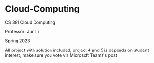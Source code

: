 # Cloud-Computing

CS 381 Cloud Computing

Professor: Jun Li

Spring 2023

All project with solution included, project 4 and 5 is depends on student interest, make sure you vote via Microsoft Teams's post
